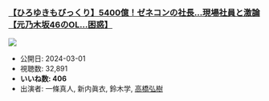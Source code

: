 ### [【ひろゆきもびっくり】5400億！ゼネコンの社長…現場社員と激論【元乃木坂46のOL…困惑】](https://www.youtube.com/watch?v=05OeVM-hTWo)
[![](https://img.youtube.com/vi/05OeVM-hTWo/sddefault.jpg)](https://www.youtube.com/watch?v=05OeVM-hTWo)
-   公開日: 2024-03-01
-   視聴数: 32,891
-   **いいね数: 406**
-   出演者: 一條真人, 新内眞衣, 鈴木学, [高橋弘樹](/rehacq_fan/people/高橋弘樹 "wikilink")
